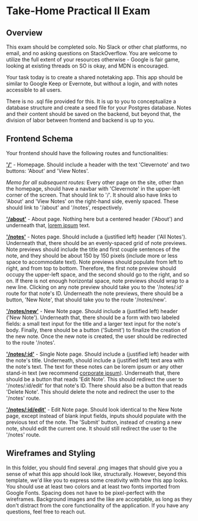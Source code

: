 # Take-Home Practical II Exam

## Overview

This exam should be completed solo. No Slack or other chat platforms, no email, and no asking questions on StackOverflow. You are welcome to utilize the full extent of your resources otherwise - Google is fair game, looking at existing threads on SO is okay, and MDN is encouraged.

Your task today is to create a shared notetaking app. This app should be similar to Google Keep or Evernote, but without a login, and with notes accessible to all users.

There is no .sql file provided for this. It is up to you to conceptualize a database structure and create a seed file for your Postgres database. Notes and their content should be saved on the backend, but beyond that, the division of labor between frontend and backend is up to you.

## Frontend Schema

Your frontend should have the following routes and functionalities:

[**'/'**](Home.png) - Homepage. Should include a header with the text 'Clevernote' and two buttons: 'About' and 'View Notes'.

*Memo for all subsequent routes:*
Every other page on the site, other than the homepage, should have a navbar with 'Clevernote' in the upper-left corner of the screen. That should link to '/'. It should also have links to 'About' and 'View Notes' on the right-hand side, evenly spaced. These should link to '/about' and '/notes', respectively.

[**'/about'**](About.png) - About page. Nothing here but a centered header ('About') and underneath that, [lorem ipsum](https://loremipsum.io/) text.

[**'/notes'**](All%20Notes.png) - Notes page. Should include a (justified left) header ('All Notes'). Underneath that, there should be an evenly-spaced grid of note previews. Note previews should include the title and first couple sentences of the note, and they should be about 150 by 150 pixels (include more or less space to accommodate text). Note previews should populate from left to right, and from top to bottom. Therefore, the first note preview should occupy the upper-left space, and the second should go to the right, and so on. If there is not enough horizontal space, note previews should wrap to a new line. Clicking on any note preview should take you to the '/notes/:id' route for that note's ID. Underneath the note previews, there should be a button, 'New Note', that should take you to the route '/notes/new'.

[**'/notes/new'**](Note%20Form.png) - New Note page. Should include a (justified left) header ('New Note'). Underneath that, there should be a form with two labeled fields: a small text input for the title and a larger text input for the note's body. Finally, there should be a button ('Submit') to finalize the creation of the new note. Once the new note is created, the user should be redirected to the route '/notes'.

[**'/notes/:id'**](Single%20Note.png) - Single Note page. Should include a (justified left) header with the note's title. Underneath, should include a (justified left) text area with the note's text. The text for these notes can be lorem ipsum or any other stand-in text (we recommend [corporate ipsum](http://www.cipsum.com/)). Underneath that, there should be a button that reads 'Edit Note'. This should redirect the user to '/notes/:id/edit' for that note's ID. There should also be a button that reads 'Delete Note'. This should delete the note and redirect the user to the '/notes' route.

[**'/notes/:id/edit'**](Note%20Form.png) - Edit Note page. Should look identical to the New Note page, except instead of blank input fields, inputs should populate with the previous text of the note. The 'Submit' button, instead of creating a new note, should edit the current one. It should still redirect the user to the '/notes' route.

## Wireframes and Styling

In this folder, you should find several .png images that should give you a sense of what this app should look like, structurally. However, beyond this template, we'd like you to express some creativity with how this app looks. You should use at least two colors and at least two fonts imported from Google Fonts. Spacing does not have to be pixel-perfect with the wireframes. Background images and the like are acceptable, as long as they don't distract from the core functionality of the application. If you have any questions, feel free to reach out.
